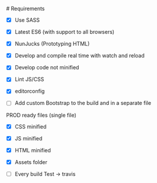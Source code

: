 # Requirements

- [x] Use SASS
- [x] Latest ES6 (with support to all browsers)
- [x] NunJucks (Prototyping HTML)

- [x] Develop and compile real time with watch and reload
- [x] Develop code not minified
- [x] Lint JS/CSS
- [x] editorconfig
- [ ] Add custom Bootstrap to the build and in a separate file

PROD ready files (single file) 
  - [x] CSS minified
  - [x] JS minified
  - [x] HTML minified
  - [x] Assets folder

- [ ] Every build Test -> travis
